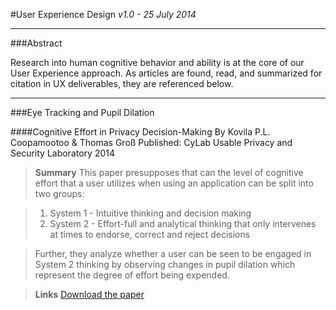 
#User Experience Design
*v1.0 - 25 July 2014*


----------

###Abstract

Research into human cognitive behavior and ability is at the core of our User Experience approach. As articles are found, read, and summarized for citation in UX deliverables, they are referenced below.


----------


###Eye Tracking and Pupil Dilation

####Cognitive Effort in Privacy Decision-Making
By Kovila P.L. Coopamootoo & Thomas Groß
Published: CyLab Usable Privacy and Security Laboratory 2014

> **Summary**
This paper presupposes that can the level of cognitive effort that a user utilizes when using an application can be split into two groups:

> 1. System 1 - Intuitive thinking and decision making
> 2. System 2 - Effort-full and analytical thinking that only intervenes at times to endorse, correct and reject decisions

> Further, they analyze whether a user can be seen to be engaged in System 2 thinking by observing changes in pupil dilation which represent the degree of effort being expended. 



> **Links**
[Download the paper][1]

[1]: papers/Decision%20Architecture_Helping%20Users%20Make%20Better%20Decisions_UXmatters%202014-07-25%2009-59-25.pdf?raw=true